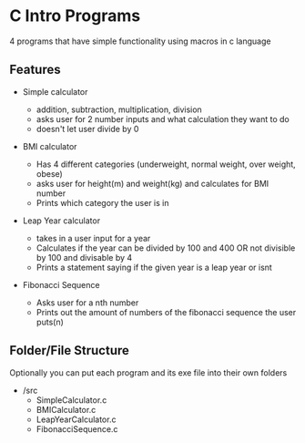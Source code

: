 # C Intro Programs
4 programs that have simple functionality using macros in c language

## Features

- Simple calculator
  - addition, subtraction, multiplication, division
  - asks user for 2 number inputs and what calculation they want to do
  - doesn't let user divide by 0

- BMI calculator
  - Has 4 different categories (underweight, normal weight, over weight, obese)
  - asks user for height(m) and weight(kg) and calculates for BMI number
  - Prints which category the user is in
 
- Leap Year calculator
  - takes in a user input for a year
  - Calculates if the year can be divided by 100 and 400 OR not divisible by 100 and divisable by 4
  - Prints a statement saying if the given year is a leap year or isnt
 
- Fibonacci Sequence
  - Asks user for a nth number
  - Prints out the amount of numbers of the fibonacci sequence the user puts(n)

## Folder/File Structure 
Optionally you can put each program and its exe file into their own folders

- /src
  - SimpleCalculator.c
  - BMICalculator.c
  - LeapYearCalculator.c
  - FibonacciSequence.c
